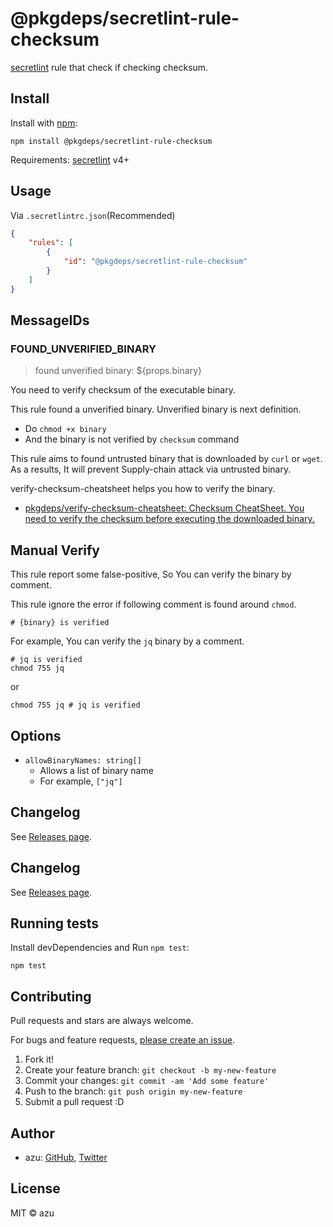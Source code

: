 # @pkgdeps/secretlint-rule-checksum

[secretlint](https://github.com/secretlint/secretlint) rule that check if checking checksum.

## Install

Install with [npm](https://www.npmjs.com/):

    npm install @pkgdeps/secretlint-rule-checksum

Requirements: [secretlint](https://github.com/secretlint/secretlint) v4+

## Usage

Via `.secretlintrc.json`(Recommended)

```json
{
    "rules": [
        {
            "id": "@pkgdeps/secretlint-rule-checksum"
        }
    ]
}
```

## MessageIDs

### FOUND_UNVERIFIED_BINARY
> found unverified binary: ${props.binary}

You need to verify checksum of the executable binary.

This rule found a unverified binary.
Unverified binary is next definition.

- Do `chmod +x binary`
- And the binary is not verified by `checksum` command

This rule aims to found untrusted binary that is downloaded by `curl` or `wget`.
As a results, It will prevent Supply-chain attack via untrusted binary.

verify-checksum-cheatsheet helps you how to verify the binary.

- [pkgdeps/verify-checksum-cheatsheet: Checksum CheatSheet. You need to verify the checksum before executing the downloaded binary.](https://github.com/pkgdeps/verify-checksum-cheatsheet)

## Manual Verify

This rule report some false-positive, So You can verify the binary by comment.

This rule ignore the error if following comment is found around `chmod`.

```shell
# {binary} is verified
```

For example, You can verify the `jq` binary by a comment.

```shell
# jq is verified
chmod 755 jq
```

or 

```shell
chmod 755 jq # jq is verified
```

## Options

- `allowBinaryNames: string[]`
    - Allows a list of binary name
    - For example, `["jq"]`

## Changelog

See [Releases page](https://github.com/secretlint/secretlint/releases).

## Changelog

See [Releases page](https://github.com/pkgdeps/unverified-checksum-checker/releases).

## Running tests

Install devDependencies and Run `npm test`:

    npm test

## Contributing

Pull requests and stars are always welcome.

For bugs and feature requests, [please create an issue](https://github.com/pkgdeps/unverified-checksum-checker/issues).

1. Fork it!
2. Create your feature branch: `git checkout -b my-new-feature`
3. Commit your changes: `git commit -am 'Add some feature'`
4. Push to the branch: `git push origin my-new-feature`
5. Submit a pull request :D

## Author

- azu: [GitHub](https://github.com/azu), [Twitter](https://twitter.com/azu_re)

## License

MIT © azu
